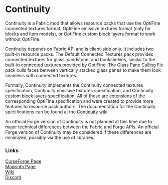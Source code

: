 # Continuity

Continuity is a Fabric mod that allows resource packs that use the OptiFine connected textures format, OptiFine emissive textures format (only for blocks and item models), or OptiFine custom block layers format to work without OptiFine.

Continuity depends on Fabric API and is client-side only. It includes two built-in resource packs. The Default Connected Textures pack provides connected textures for glass, sandstone, and bookshelves, similar to the built-in connected textures provided by OptiFine. The Glass Pane Culling Fix pack culls faces between vertically stacked glass panes to make them look seamless with connected textures.

Formally, Continuity implements the Continuity connected textures specification, Continuity emissive textures specification, and Continuity custom block layers specification. All of these are extensions of the corresponding OptiFine specification and were created to provide more features to resource pack authors. The documentation for the Continuity specifications can be found at the [Continuity wiki](https://github.com/PepperCode1/Continuity/wiki).

An official Forge version of Continuity is not planned at this time due to major technical differences between the Fabric and Forge APIs. An official Forge version of Continuity may be considered if these differences are minimized, possibly via the use of libraries.

### Links

[CurseForge Page](https://www.curseforge.com/minecraft/mc-mods/continuity) \
[Modrinth Page](https://modrinth.com/mod/continuity) \
[Wiki](https://github.com/PepperCode1/Continuity/wiki) \
[Discord](https://discord.gg/7rnTYXu)
